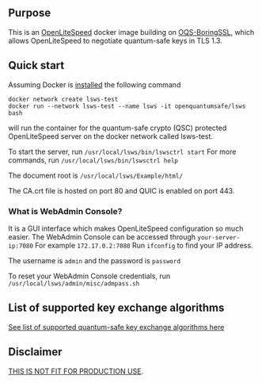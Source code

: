 ## Purpose

This is an [OpenLiteSpeed](https://github.com/litespeedtech/openlitespeed) docker image building on [OQS-BoringSSL](https://github.com/open-quantum-safe/boringssl), which allows OpenLiteSpeed to negotiate quantum-safe keys in TLS 1.3.


## Quick start
Assuming Docker is [installed](https://docs.docker.com/install) the following command

```
docker network create lsws-test
docker run --network lsws-test --name lsws -it openquantumsafe/lsws bash
```

will run the container for the quantum-safe crypto (QSC) protected OpenLiteSpeed server on the docker network called lsws-test.

To start the server, run `/usr/local/lsws/bin/lswsctrl start`
For more commands, run `/usr/local/lsws/bin/lswsctrl help`

The document root is  `/usr/local/lsws/Example/html/` 

The CA.crt file is hosted on port 80 and QUIC is enabled on port 443.

### What is WebAdmin Console? 
It is a GUI interface which makes OpenLiteSpeed configuration so much easier.
The WebAdmin Console can be accessed through `your-server-ip:7080`
For example `172.17.0.2:7080`
Run `ifconfig` to find your IP address.

The username is `admin` and the password is `password`

To reset your WebAdmin Console credentials, run `/usr/local/lsws/admin/misc/admpass.sh`


## List of supported key exchange algorithms
[See list of supported quantum-safe key exchange algorithms here](https://github.com/open-quantum-safe/boringssl#key-exchange)



## Disclaimer

[THIS IS NOT FIT FOR PRODUCTION USE](https://github.com/open-quantum-safe/openssl#limitations-and-security).
